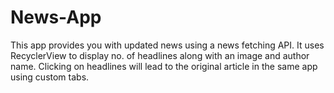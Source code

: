# News-App
This app provides you with updated news using a news fetching API.
It uses RecyclerView to display no. of headlines along with an image and author name.
Clicking on headlines will lead to the original article in the same app using custom tabs.
